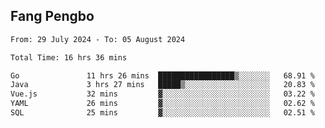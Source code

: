 ## Fang Pengbo

<!--START_SECTION:waka-->

```txt
From: 29 July 2024 - To: 05 August 2024

Total Time: 16 hrs 36 mins

Go               11 hrs 26 mins  █████████████████▒░░░░░░░   68.91 %
Java             3 hrs 27 mins   █████▒░░░░░░░░░░░░░░░░░░░   20.83 %
Vue.js           32 mins         ▓░░░░░░░░░░░░░░░░░░░░░░░░   03.22 %
YAML             26 mins         ▓░░░░░░░░░░░░░░░░░░░░░░░░   02.62 %
SQL              25 mins         ▓░░░░░░░░░░░░░░░░░░░░░░░░   02.51 %
```

<!--END_SECTION:waka-->